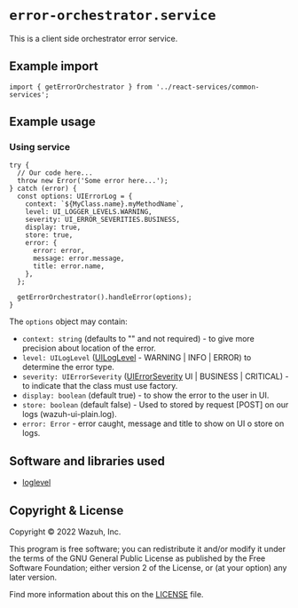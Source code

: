 # `error-orchestrator.service`

This is a client side orchestrator error service.

## Example import

```tsx
import { getErrorOrchestrator } from '../react-services/common-services';
```

## Example usage

### Using service

```tsx
try {
  // Our code here...
  throw new Error('Some error here...');
} catch (error) {
  const options: UIErrorLog = {
    context: `${MyClass.name}.myMethodName`,
    level: UI_LOGGER_LEVELS.WARNING,
    severity: UI_ERROR_SEVERITIES.BUSINESS,
    display: true,
    store: true,
    error: {
      error: error,
      message: error.message,
      title: error.name,
    },
  };

  getErrorOrchestrator().handleError(options);
}
```

The `options` object may contain:

- `context: string` (defaults to "" and not required) - to give more precision about location of the error.
- `level: UILogLevel` ([UILogLevel](./types.ts) - WARNING | INFO | ERROR) to determine the error type.
- `severity: UIErrorSeverity` ([UIErrorSeverity](./types.ts) UI | BUSINESS | CRITICAL) - to indicate that the class must use factory.
- `display: boolean` (default true) - to show the error to the user in UI.
- `store: boolean` (default false) - Used to stored by request [POST] on our logs (wazuh-ui-plain.log).
- `error: Error` - error caught, message and title to show on UI o store on logs.

## Software and libraries used

- [loglevel](https://github.com/pimterry/loglevel)

## Copyright & License

Copyright &copy; 2022 Wazuh, Inc.

This program is free software; you can redistribute it and/or modify it under the terms of the GNU General Public License as published by the Free Software Foundation; either version 2 of the License, or (at your option) any later version.

Find more information about this on the [LICENSE](LICENSE) file.
